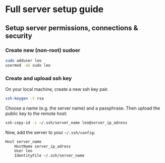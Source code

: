 # Full server setup guide

## Setup server permissions, connections & security

### Create new (non-root) sudoer

```bash
sudo adduser leo
usermod -aG sudo leo
```

### Create and upload ssh key
On your local machine, create a new ssh key pair.

```bash
ssh-keygen -t rsa
``` 
Choose a name (e.g. the server name) and a passphrase. Then upload the public key to the remote host:

```bash
ssh-copy-id -i ~/.ssh/server_name leo@server_ip_adress
```

Now, add the server to your `~/.ssh/config`:

```bash
Host server_name
    HostName server_ip_adress
    User leo
    IdentityFile ~/.ssh/server_name
```
